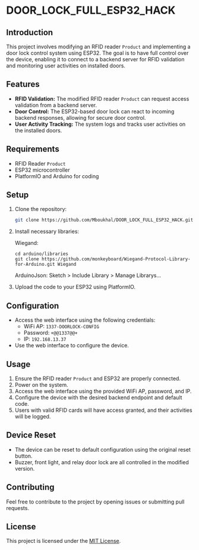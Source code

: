 
# DOOR_LOCK_FULL_ESP32_HACK

## Introduction

This project involves modifying an RFID reader `Product` and implementing a door lock control system using ESP32. The goal is to have full control over the device, enabling it to connect to a backend server for RFID validation and monitoring user activities on installed doors.

## Features

- **RFID Validation:** The modified RFID reader `Product` can request access validation from a backend server.
- **Door Control:** The ESP32-based door lock can react to incoming backend responses, allowing for secure door control.
- **User Activity Tracking:** The system logs and tracks user activities on the installed doors.

## Requirements

- RFID Reader `Product`
- ESP32 microcontroller
- PlatformIO and Arduino for coding

## Setup

1. Clone the repository:

   ```bash
   git clone https://github.com/Mboukhal/DOOR_LOCK_FULL_ESP32_HACK.git
   ```

2. Install necessary libraries:

	Wiegand:
	```
	cd arduino/libraries
	git clone https://github.com/monkeyboard/Wiegand-Protocol-Library-for-Arduino.git Wiegand
	```

	ArduinoJson:
	Sketch > Include Library > Manage Librarys...
   

3. Upload the code to your ESP32 using PlatformIO.

## Configuration

- Access the web interface using the following credentials:
  - WiFi AP: `1337-DOORLOCK-CONFIG`
  - Password: `+@@1337@@+`
  - IP: `192.168.13.37`
- Use the web interface to configure the device.

## Usage

1. Ensure the RFID reader `Product` and ESP32 are properly connected.
2. Power on the system.
3. Access the web interface using the provided WiFi AP, password, and IP.
4. Configure the device with the desired backend endpoint and default code.
5. Users with valid RFID cards will have access granted, and their activities will be logged.

## Device Reset

- The device can be reset to default configuration using the original reset button.
- Buzzer, front light, and relay door lock are all controlled in the modified version.

## Contributing

Feel free to contribute to the project by opening issues or submitting pull requests.

## License

This project is licensed under the [MIT License](LICENSE).

